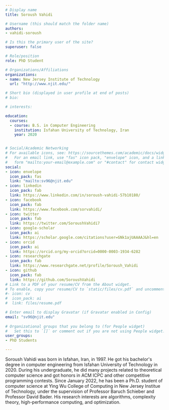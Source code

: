 ```yaml
---
# Display name
title: Soroush Vahidi

# Username (this should match the folder name)
authors:
- vahidi-soroush

# Is this the primary user of the site?
superuser: false

# Role/position
role: PhD Student

# Organizations/Affiliations
organizations:
- name: New Jersey Institute of Technology
  url: "http://www.njit.edu/"

# Short bio (displayed in user profile at end of posts)
# bio:

# interests:

education:
  courses:
  - course: B.S. in Computer Engineering
    institution: Isfahan University of Technology, Iran
    year: 2020


# Social/Academic Networking
# For available icons, see: https://sourcethemes.com/academic/docs/widgets/#icons
#   For an email link, use "fas" icon pack, "envelope" icon, and a link in the
#   form "mailto:your-email@example.com" or "#contact" for contact widget.
social:
- icon: envelope
  icon_pack: fas
  link: "mailto:sv96@njit.edu"
- icon: linkedin
  icon_pack: fab
  link: https://www.linkedin.com/in/soroush-vahidi-57b10180/
- icon: facebook
  icon_pack: fab
  link: https://www.facebook.com/sorvahidi/
- icon: twitter
  icon_pack: fab
  link: https://twitter.com/SoroushVahidi7
- icon: google-scholar
  icon_pack: ai
  link: https://scholar.google.com/citations?user=GNk1ajUAAAAJ&hl=en
- icon: orcid
  icon_pack: ai
  link: https://orcid.org/my-orcid?orcid=0000-0003-1934-6282
- icon: researchgate
  icon_pack: fab
  link: https://www.researchgate.net/profile/Soroush_Vahidi
- icon: github
  icon_pack: fab
  link: https://github.com/SoroushVahidi
# Link to a PDF of your resume/CV from the About widget.
# To enable, copy your resume/CV to `static/files/cv.pdf` and uncomment the lines below.  
#- icon: cv
#  icon_pack: ai
#  link: files/resume.pdf

# Enter email to display Gravatar (if Gravatar enabled in Config)
email: "sv96@njit.edu"
  
# Organizational groups that you belong to (for People widget)
#   Set this to `[]` or comment out if you are not using People widget.  
user_groups:
- PhD Students

---
```


Soroush Vahidi was born in Isfahan, Iran, in 1997. He got his bachelor's degree in computer engineering from Isfahan University of Technology in 2020. During his undergraduate, he did many projects related to theoretical computer science and got honors in ACM ICPC and other competitive programming contests. Since January 2022, he has been a Ph.D. student of computer science at Ying Wu College of Computing in New Jersey Institue of Technology, under the supervision of Professor Baruch Schieber and Professor David Bader. His research interests are algorithms, complexity theory, high-performance computing, and optimization.
